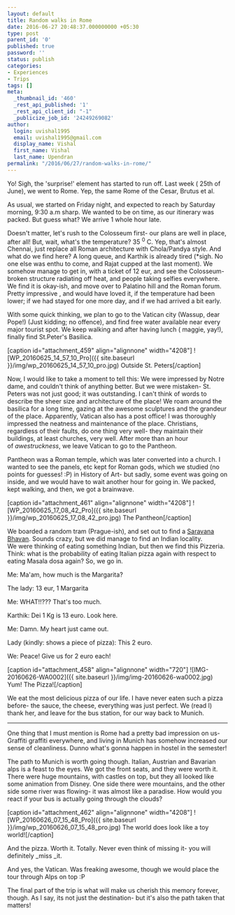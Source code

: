 ```yaml
---
layout: default
title: Random walks in Rome
date: 2016-06-27 20:48:37.000000000 +05:30
type: post
parent_id: '0'
published: true
password: ''
status: publish
categories:
- Experiences
- Trips
tags: []
meta:
  _thumbnail_id: '460'
  _rest_api_published: '1'
  _rest_api_client_id: "-1"
  _publicize_job_id: '24249269082'
author:
  login: uvishal1995
  email: uvishal1995@gmail.com
  display_name: Vishal
  first_name: Vishal
  last_name: Upendran
permalink: "/2016/06/27/random-walks-in-rome/"
---
```

Yo! Sigh, the 'surprise!' element has started to run off. Last week ( 25th of June), we went to Rome. Yep, the same Rome of the Cesar, Brutus et al.

As usual, we started on Friday night, and expected to reach by Saturday morning, 9:30 a.m sharp. We wanted to be on time, as our itinerary was packed. But guess what? We arrive 1 whole hour late.

Doesn't matter, let's rush to the Colosseum first- our plans are well in place, after all! But, wait, what's the temperature? 35 <sup>0</sup> C. Yep, that's almost Chennai, just replace all Roman architecture with Chola/Pandya style. And what do we find here? A long queue, and Karthik is already tired (\*sigh. No one else was enthu to come, and Rajat cupped at the last moment). We somehow manage to get in, with a ticket of 12 eur, and see the Colosseum- broken structure radiating off heat, and people taking selfies everywhere. We find it is okay-ish, and move over to Palatino hill and the Roman forum. Pretty impressive , and would have loved it, if the temperature had been lower; if we had stayed for one more day, and if we had arrived a bit early.

With some quick thinking, we plan to go to the Vatican city (Wassup, dear Pope!) (Just kidding; no offence), and find free water available near every major tourist spot. We keep walking and after having lunch ( maggie, yay!), finally find St.Peter's Basilica.

[caption id="attachment\_459" align="alignnone" width="4208"] ![WP_20160625_14_57_10_Pro]({{ site.baseurl }}/img/wp_20160625_14_57_10_pro.jpg) Outside St. Peters[/caption]

Now, I would like to take a moment to tell this: We were impressed by Notre dame, and couldn't think of anything better. But we were mistaken- St. Peters was not just good; it was outstanding. I can't think of words to describe the sheer size and architecture of the place! We roam around the basilica for a long time, gazing at the awesome sculptures and the grandeur of the place. Apparently, Vatican also has a post office! I was thoroughly impressed the neatness and maintenance of the place. Christians, regardless of their&nbsp;faults, do one thing very well- they maintain their buildings, at least churches, very well. After more than an hour of&nbsp;_awestruckness_, we leave Vatican to go to the Pantheon.

Pantheon was a Roman temple, which was later converted into a church. I wanted to see the panels, etc kept for Roman gods, which we studied (no points for guesses! :P) in History of Art- but sadly, some event was going on inside, and we would have to wait another hour for going in. We packed, kept walking, and then, we got a brainwave.

[caption id="attachment\_461" align="alignnone" width="4208"] ![WP_20160625_17_08_42_Pro]({{ site.baseurl }}/img/wp_20160625_17_08_42_pro.jpg) The Pantheon[/caption]

We boarded a random tram (Prague-ish), and set out to find a [Saravana Bhavan](http://www.saravanabhavan.com/). Sounds crazy, but we did manage to find an Indian locality. We&nbsp;were thinking of eating something Indian, but then we find this Pizzeria. Think: what is the probability of eating Italian pizza again with respect to eating Masala dosa again? So, we go in.

Me: Ma'am, how much is the Margarita?

The lady: 13 eur, 1 Margarita

Me: WHAT!!??? That's too much.

Karthik: Dei 1 Kg is 13 euro. Look here.

Me: Damn. My heart just came out.

Lady (kindly: shows a piece of pizza): This 2 euro.

We: Peace! Give us for 2 euro each!

[caption id="attachment\_458" align="alignnone" width="720"] ![IMG-20160626-WA0002]({{ site.baseurl }}/img/img-20160626-wa0002.jpg) Yum! The Pizza![/caption]

We eat the most delicious pizza of our life. I have never eaten such a pizza before- the sauce, the cheese, everything was just perfect. We (read I) thank her, and leave for the bus station, for our way back to Munich.

* * *

One thing that I must mention is Rome had a pretty bad impression on us- Graffiti graffiti everywhere, and living in Munich has somehow increased our sense of cleanliness. Dunno what's gonna happen in hostel in the semester!

The path to Munich is worth going though. Italian, Austrian and Bavarian alps is a feast to the eyes. We got the front seats, and they were worth it. There were huge mountains, with castles on top, but they all looked like some animation from Disney. One side there were mountains, and the other side some river was flowing- it was almost like a paradise. How would you react if your bus is actually going through the clouds?

[caption id="attachment\_462" align="alignnone" width="4208"] ![WP_20160626_07_15_48_Pro]({{ site.baseurl }}/img/wp_20160626_07_15_48_pro.jpg) The world does look like a toy world![/caption]

And the pizza. Worth it. Totally. Never even think of missing it- you will definitely&nbsp;_miss&nbsp;_it.

And yes, the Vatican. Was freaking awesome, though we would place the tour through Alps on top :P

The final part of the trip is what will make us cherish this memory forever, though. As I say, its not just the destination- but it's also the path taken that matters!

&nbsp;

